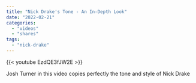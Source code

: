 ```yaml
---
title: "Nick Drake's Tone - An In-Depth Look"
date: "2022-02-21"
categories:
  - "videos"
  - "shares"
tags:
  - "nick-drake"
---
```


{{< youtube EzdQE3fJW2E >}}

Josh Turner in this video copies perfectly the tone and style of Nick Drake